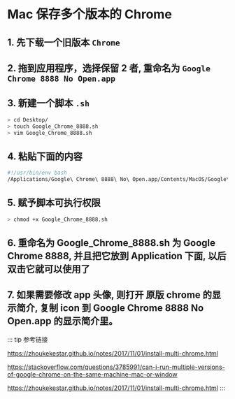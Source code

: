 # Mac 保存多个版本的 Chrome

## 1. 先下载一个旧版本 `Chrome`

## 2. 拖到应用程序，选择保留 2 者, 重命名为 `Google Chrome 8888 No Open.app`

## 3. 新建一个脚本 `.sh`

```bash
> cd Desktop/
> touch Google_Chrome_8888.sh
> vim Google_Chrome_8888.sh
```

## 4. 粘贴下面的内容

```bash
#!/usr/bin/env bash
/Applications/Google\ Chrome\ 8888\ No\ Open.app/Contents/MacOS/Google\ Chrome --user-data-dir="/Users/zhengming/Library/Application Support/Google/Chrome8888"
```

## 5. 赋予脚本可执行权限

```bash
> chmod +x Google_Chrome_8888.sh
```

## 6. 重命名为 Google_Chrome_8888.sh 为 Google Chrome 8888, 并且把它放到 Application 下面, 以后双击它就可以使用了

## 7. 如果需要修改 app 头像, 则打开 原版 chrome 的显示简介, 复制 icon 到 Google Chrome 8888 No Open.app 的显示简介里。

::: tip 参考链接

<https://zhoukekestar.github.io/notes/2017/11/01/install-multi-chrome.html>

<https://stackoverflow.com/questions/3785991/can-i-run-multiple-versions-of-google-chrome-on-the-same-machine-mac-or-window>

<https://zhoukekestar.github.io/notes/2017/11/01/install-multi-chrome.html>
:::
